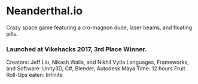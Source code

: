 # Neanderthal.io

Crazy space game featuring a cro-magnon dude, laser beams, and floating pills.

### Launched at Vikehacks 2017, 3rd Place Winner.

Creators: Jeff Liu, Nikash Walia, and Nikhil Vytla
Languages, Frameworks, and Software: Unity3D, C#, Blender, Autodesk Maya
Time: 12 hours
Fruit Roll-Ups eaten: Infinite

